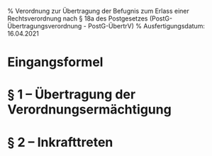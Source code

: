 % Verordnung zur Übertragung der Befugnis zum Erlass einer Rechtsverordnung nach § 18a des Postgesetzes  (PostG-Übertragungsverordnung - PostG-ÜbertrV)
% Ausfertigungsdatum: 16.04.2021
 
# Eingangsformel

# § 1 – Übertragung der Verordnungsermächtigung

# § 2 – Inkrafttreten
